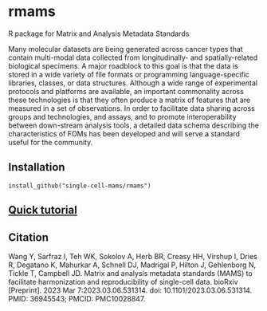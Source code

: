 # rmams
R package for Matrix and Analysis Metadata Standards

Many molecular datasets are being generated across cancer types that contain multi-modal data collected from longitudinally- and spatially-related biological specimens. A major roadblock to this goal is that the data is stored in a wide variety of file formats or programming language-specific libraries, classes, or data structures. Although a wide range of experimental protocols and platforms are available, an important commonality across these technologies is that they often produce a matrix of features that are measured in a set of observations. In order to facilitate data sharing across groups and technologies, and assays, and to promote interoperability between down-stream analysis tools, a detailed data schema describing the characteristics of FOMs has been developed and will serve a standard useful for the community.


## Installation

```
install_github("single-cell-mams/rmams")

```

## [Quick tutorial](tutorials/rmams_tutorial.Rmd)

## Citation

Wang Y, Sarfraz I, Teh WK, Sokolov A, Herb BR, Creasy HH, Virshup I, Dries R, Degatano K, Mahurkar A, Schnell DJ, Madrigal P, Hilton J, Gehlenborg N, Tickle T, Campbell JD. Matrix and analysis metadata standards (MAMS) to facilitate harmonization and reproducibility of single-cell data. bioRxiv [Preprint]. 2023 Mar 7:2023.03.06.531314. doi: 10.1101/2023.03.06.531314. PMID: 36945543; PMCID: PMC10028847.
